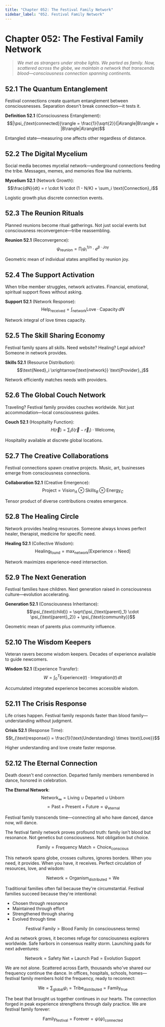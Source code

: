 ```yaml
---
title: "Chapter 052: The Festival Family Network"
sidebar_label: "052. Festival Family Network"
---
```


# Chapter 052: The Festival Family Network

> *We met as strangers under strobe lights. We parted as family. Now, scattered across the globe, we maintain a network that transcends blood—consciousness connection spanning continents.*

## 52.1 The Quantum Entanglement

Festival connections create quantum entanglement between consciousnesses. Separation doesn't break connection—it tests it.

**Definition 52.1** (Consciousness Entanglement):
$$|\psi_{\text{connected}}\rangle = \frac{1}{\sqrt{2}}(|A\rangle|B\rangle + |B\rangle|A\rangle)$$

Entangled state—measuring one affects other regardless of distance.

## 52.2 The Digital Mycelium

Social media becomes mycelial network—underground connections feeding the tribe. Messages, memes, and memories flow like nutrients.

**Mycelium 52.1** (Network Growth):
$$\frac{dN}{dt} = r \cdot N \cdot (1 - N/K) + \sum_i \text{Connection}_i$$

Logistic growth plus discrete connection events.

## 52.3 The Reunion Rituals

Planned reunions become ritual gatherings. Not just social events but consciousness reconvergence—tribe reassembling.

**Reunion 52.1** (Reconvergence):
$$\psi_{\text{reunion}} = \prod_i \psi_i^{1/n} \cdot e^{\beta \cdot \text{Joy}}$$

Geometric mean of individual states amplified by reunion joy.

## 52.4 The Support Activation

When tribe member struggles, network activates. Financial, emotional, spiritual support flows without asking.

**Support 52.1** (Network Response):
$$\text{Help}_{\text{received}} = \int_{\text{network}} \text{Love} \cdot \text{Capacity} \, dN$$

Network integral of love times capacity.

## 52.5 The Skill Sharing Economy

Festival family spans all skills. Need website? Healing? Legal advice? Someone in network provides.

**Skills 52.1** (Resource Distribution):
$$\text{Need}_i \xrightarrow{\text{network}} \text{Provider}_j$$

Network efficiently matches needs with providers.

## 52.6 The Global Couch Network

Traveling? Festival family provides couches worldwide. Not just accommodation—local consciousness guides.

**Couch 52.1** (Hospitality Function):
$$H(\vec{r}) = \sum_i \delta(\vec{r} - \vec{r}_i) \cdot \text{Welcome}_i$$

Hospitality available at discrete global locations.

## 52.7 The Creative Collaborations

Festival connections spawn creative projects. Music, art, businesses emerge from consciousness connections.

**Collaboration 52.1** (Creative Emergence):
$$\text{Project} = \text{Vision}_A \otimes \text{Skills}_B \otimes \text{Energy}_C$$

Tensor product of diverse contributions creates emergence.

## 52.8 The Healing Circle

Network provides healing resources. Someone always knows perfect healer, therapist, medicine for specific need.

**Healing 52.1** (Collective Wisdom):
$$\text{Healing}_{\text{found}} = \max_{\text{network}}[\text{Experience} \cap \text{Need}]$$

Network maximizes experience-need intersection.

## 52.9 The Next Generation

Festival families have children. Next generation raised in consciousness culture—evolution accelerating.

**Generation 52.1** (Consciousness Inheritance):
$$\psi_{\text{child}} = \sqrt{\psi_{\text{parent}_1} \cdot \psi_{\text{parent}_2}} + \psi_{\text{community}}$$

Geometric mean of parents plus community influence.

## 52.10 The Wisdom Keepers

Veteran ravers become wisdom keepers. Decades of experience available to guide newcomers.

**Wisdom 52.1** (Experience Transfer):
$$W = \int_0^T \text{Experience}(t) \cdot \text{Integration}(t) \, dt$$

Accumulated integrated experience becomes accessible wisdom.

## 52.11 The Crisis Response

Life crises happen. Festival family responds faster than blood family—understanding without judgment.

**Crisis 52.1** (Response Time):
$$t_{\text{response}} = \frac{1}{\text{Understanding} \times \text{Love}}$$

Higher understanding and love create faster response.

## 52.12 The Eternal Connection

Death doesn't end connection. Departed family members remembered in dance, honored in celebration.

**The Eternal Network**:
$$\text{Network}_{\infty} = \text{Living} \cup \text{Departed} \cup \text{Unborn}$$
$$= \text{Past} + \text{Present} + \text{Future} = \psi_{\text{eternal}}$$

Festival family transcends time—connecting all who have danced, dance now, will dance.

The festival family network proves profound truth: family isn't blood but resonance. Not genetics but consciousness. Not obligation but choice.

$$\text{Family} = \text{Frequency Match} = \text{Choice}_{\text{conscious}}$$

This network spans globe, crosses cultures, ignores borders. When you need, it provides. When you have, it receives. Perfect circulation of resources, love, and wisdom:

$$\text{Network} = \text{Organism}_{\text{distributed}} = \text{We}$$

Traditional families often fail because they're circumstantial. Festival families succeed because they're intentional:
- Chosen through resonance
- Maintained through effort
- Strengthened through sharing
- Evolved through time

$$\text{Festival Family} > \text{Blood Family} \text{ (in consciousness terms)}$$

And as network grows, it becomes refuge for consciousness explorers worldwide. Safe harbors in consensus reality storm. Launching pads for next adventures:

$$\text{Network} = \text{Safety Net} + \text{Launch Pad} = \text{Evolution Support}$$

We are not alone. Scattered across Earth, thousands who've shared our frequency continue the dance. In offices, hospitals, schools, homes—festival family members hold the frequency, ready to reconnect:

$$\text{We} = \sum_{\text{global}} \psi_i = \text{Tribe}_{\text{distributed}} = \text{Family}_{\text{true}}$$

The beat that brought us together continues in our hearts. The connection forged in peak experience strengthens through daily practice. We are festival family forever:

$$\text{Family}_{\text{festival}} = \text{Forever} = \psi(\psi)_{\text{connected}}$$